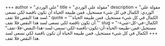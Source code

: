 +++
author = "علي الوردي"
title = "مقولة علي الوردي"
description = "مقولة علي الوردي: الكمال في كل شيء مستحيل، فمن طبيعة الحياة أن تكون ناقصة لكي تسعى لسد هذا النقص فلا تقف."
quote = '''الكمال في كل شيء مستحيل، فمن طبيعة الحياة أن تكون ناقصة لكي تسعى لسد هذا النقص فلا تقف.''' 
slug = "الكمال-في-كل-شيء-مستحيل-فمن-طبيعة-الحياة-أن-تكون-ناقصة-لكي-تسعى-لسد-هذا-النقص-فلا-تقف"
+++
الكمال في كل شيء مستحيل، فمن طبيعة الحياة أن تكون ناقصة لكي تسعى لسد هذا النقص فلا تقف.
